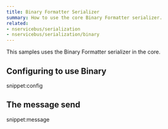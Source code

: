 ```yaml
---
title: Binary Formatter Serializer
summary: How to use the core Binary Formatter serializer.
related:
- nservicebus/serialization
- nservicebus/serialization/binary
---
```


This samples uses the Binary Formatter serializer in the core.

## Configuring to use Binary

snippet:config


## The message send

snippet:message
